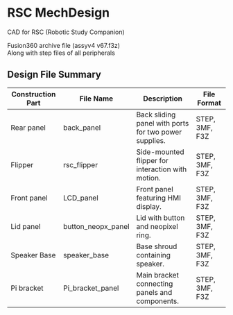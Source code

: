 # RSC MechDesign
CAD for RSC (Robotic Study Companion)  

Fusion360 archive file (assyv4 v67.f3z)  
Along with step files of all peripherals 

## Design File Summary

| Construction Part | File Name             | Description                                                | File Format   |
|------------------|-----------------------|------------------------------------------------------------|--------------|
| Rear panel       | back_panel             | Back sliding panel with ports for two power supplies.      | STEP, 3MF, F3Z |
| Flipper          | rsc_flipper            | Side-mounted flipper for interaction with motion.          | STEP, 3MF, F3Z |
| Front panel      | LCD_panel              | Front panel featuring HMI display.                         | STEP, 3MF, F3Z |
| Lid panel        | button_neopx_panel     | Lid with button and neopixel ring.                         | STEP, 3MF, F3Z |
| Speaker Base     | speaker_base           | Base shroud containing speaker.                            | STEP, 3MF, F3Z |
| Pi bracket       | Pi_bracket_panel       | Main bracket connecting panels and components.            | STEP, 3MF, F3Z |
